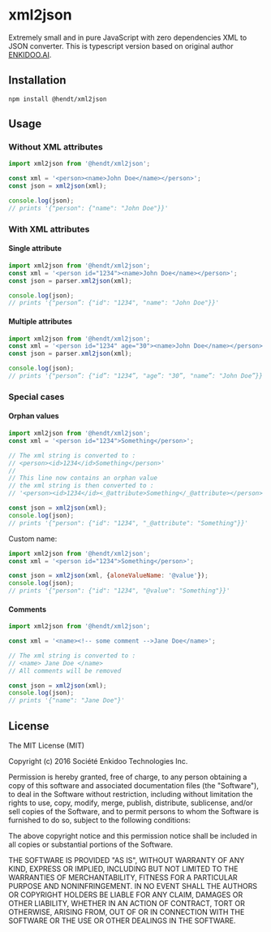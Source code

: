 # xml2json
Extremely small and in pure JavaScript with zero dependencies XML to JSON converter. 
This is typescript version based on original author [ENKIDOO.AI](https://github.com/enkidoo-ai/xml2json).

## Installation
```
npm install @hendt/xml2json
```

## Usage
### Without XML attributes
```javascript
import xml2json from '@hendt/xml2json';

const xml = '<person><name>John Doe</name></person>';
const json = xml2json(xml); 

console.log(json); 
// prints '{"person": {"name": "John Doe"}}'
```
### With XML attributes
#### Single attribute
```javascript
import xml2json from '@hendt/xml2json';
const xml = '<person id="1234"><name>John Doe</name></person>';
const json = parser.xml2json(xml); 

console.log(json); 
// prints '{"person”: {"id": "1234", "name": "John Doe"}}'
```
#### Multiple attributes
```javascript
import xml2json from '@hendt/xml2json';
const xml = '<person id="1234" age="30"><name>John Doe</name></person>';
const json = parser.xml2json(xml); 

console.log(json); 
// prints '{"person”: {"id”: "1234”, "age”: "30”, "name”: "John Doe”}}'
```
### Special cases
#### Orphan values
```javascript
import xml2json from '@hendt/xml2json';
const xml = '<person id="1234">Something</person>';

// The xml string is converted to : 
// <person><id>1234</id>Something</person>'
//
// This line now contains an orphan value
// the xml string is then converted to :
// '<person><id>1234</id><_@attribute>Something</_@attribute></person>'

const json = xml2json(xml); 
console.log(json); 
// prints '{"person": {"id": "1234", "_@attribute": "Something"}}'
```

Custom name:
```javascript
import xml2json from '@hendt/xml2json';
const xml = '<person id="1234">Something</person>';

const json = xml2json(xml, {aloneValueName: '@value'}); 
console.log(json); 
// prints '{"person": {"id": "1234", "@value": "Something"}}'
```

#### Comments
```javascript
import xml2json from '@hendt/xml2json';

const xml = '<name><!-- some comment -->Jane Doe</name>';

// The xml string is converted to : 
// <name> Jane Doe </name>
// All comments will be removed 

const json = xml2json(xml); 
console.log(json); 
// prints '{"name": "Jane Doe"}'
```
## License
The MIT License (MIT)

Copyright (c) 2016 Société Enkidoo Technologies Inc.

Permission is hereby granted, free of charge, to any person obtaining a copy
of this software and associated documentation files (the "Software"), to deal
in the Software without restriction, including without limitation the rights
to use, copy, modify, merge, publish, distribute, sublicense, and/or sell
copies of the Software, and to permit persons to whom the Software is
furnished to do so, subject to the following conditions:

The above copyright notice and this permission notice shall be included in all
copies or substantial portions of the Software.

THE SOFTWARE IS PROVIDED "AS IS", WITHOUT WARRANTY OF ANY KIND, EXPRESS OR
IMPLIED, INCLUDING BUT NOT LIMITED TO THE WARRANTIES OF MERCHANTABILITY,
FITNESS FOR A PARTICULAR PURPOSE AND NONINFRINGEMENT. IN NO EVENT SHALL THE
AUTHORS OR COPYRIGHT HOLDERS BE LIABLE FOR ANY CLAIM, DAMAGES OR OTHER
LIABILITY, WHETHER IN AN ACTION OF CONTRACT, TORT OR OTHERWISE, ARISING FROM,
OUT OF OR IN CONNECTION WITH THE SOFTWARE OR THE USE OR OTHER DEALINGS IN THE
SOFTWARE.
